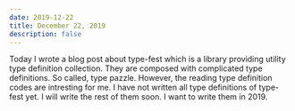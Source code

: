 ```yaml
---
date: 2019-12-22
title: December 22, 2019
description: false
---
```


Today I wrote a blog post about type-fest which is a library providing utility type definition collection. They are composed with complicated type definitions. So called, type pazzle. However, the reading type definition codes are intresting for me. I have not written all type definitions of type-fest yet. I will write the rest of them soon. I want to write them in 2019.